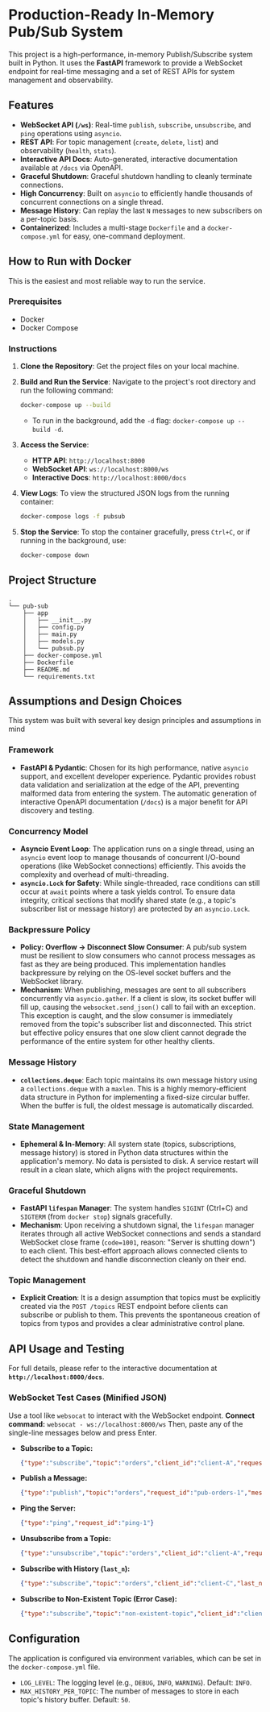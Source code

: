 # Production-Ready In-Memory Pub/Sub System

This project is a high-performance, in-memory Publish/Subscribe system built in Python. It uses the **FastAPI** framework to provide a WebSocket endpoint for real-time messaging and a set of REST APIs for system management and observability.

## Features

* **WebSocket API (`/ws`)**: Real-time `publish`, `subscribe`, `unsubscribe`, and `ping` operations using `asyncio`.
* **REST API**: For topic management (`create`, `delete`, `list`) and observability (`health`, `stats`).
* **Interactive API Docs**: Auto-generated, interactive documentation available at `/docs` via OpenAPI.
* **Graceful Shutdown**: Graceful shutdown handling to cleanly terminate connections.
* **High Concurrency**: Built on `asyncio` to efficiently handle thousands of concurrent connections on a single thread.
* **Message History**: Can replay the last `N` messages to new subscribers on a per-topic basis.
* **Containerized**: Includes a multi-stage `Dockerfile` and a `docker-compose.yml` for easy, one-command deployment.

## How to Run with Docker

This is the easiest and most reliable way to run the service.

### Prerequisites

* Docker
* Docker Compose

### Instructions

1.  **Clone the Repository**:
    Get the project files on your local machine.

2.  **Build and Run the Service**:
    Navigate to the project's root directory and run the following command:
    ```bash
    docker-compose up --build
    ```
    * To run in the background, add the `-d` flag: `docker-compose up --build -d`.

3.  **Access the Service**:
    * **HTTP API**: `http://localhost:8000`
    * **WebSocket API**: `ws://localhost:8000/ws`
    * **Interactive Docs**: `http://localhost:8000/docs`

4.  **View Logs**:
    To view the structured JSON logs from the running container:
    ```bash
    docker-compose logs -f pubsub
    ```

5.  **Stop the Service**:
    To stop the container gracefully, press `Ctrl+C`, or if running in the background, use:
    ```bash
    docker-compose down
    ```
    
## Project Structure
```tree
.
└── pub-sub
    ├── app
    │   ├── __init__.py
    │   ├── config.py
    │   ├── main.py
    │   ├── models.py
    │   └── pubsub.py
    ├── docker-compose.yml
    ├── Dockerfile
    ├── README.md
    └── requirements.txt
```

## Assumptions and Design Choices

This system was built with several key design principles and assumptions in mind 

### Framework
* **FastAPI & Pydantic**: Chosen for its high performance, native `asyncio` support, and excellent developer experience. Pydantic provides robust data validation and serialization at the edge of the API, preventing malformed data from entering the system. The automatic generation of interactive OpenAPI documentation (`/docs`) is a major benefit for API discovery and testing.

### Concurrency Model
* **Asyncio Event Loop**: The application runs on a single thread, using an `asyncio` event loop to manage thousands of concurrent I/O-bound operations (like WebSocket connections) efficiently. This avoids the complexity and overhead of multi-threading.
* **`asyncio.Lock` for Safety**: While single-threaded, race conditions can still occur at `await` points where a task yields control. To ensure data integrity, critical sections that modify shared state (e.g., a topic's subscriber list or message history) are protected by an `asyncio.Lock`.

### Backpressure Policy
* **Policy: Overflow → Disconnect Slow Consumer**: A pub/sub system must be resilient to slow consumers who cannot process messages as fast as they are being produced. This implementation handles backpressure by relying on the OS-level socket buffers and the WebSocket library.
* **Mechanism**: When publishing, messages are sent to all subscribers concurrently via `asyncio.gather`. If a client is slow, its socket buffer will fill up, causing the `websocket.send_json()` call to fail with an exception. This exception is caught, and the slow consumer is immediately removed from the topic's subscriber list and disconnected. This strict but effective policy ensures that one slow client cannot degrade the performance of the entire system for other healthy clients.

### Message History
* **`collections.deque`**: Each topic maintains its own message history using a `collections.deque` with a `maxlen`. This is a highly memory-efficient data structure in Python for implementing a fixed-size circular buffer. When the buffer is full, the oldest message is automatically discarded.

### State Management
* **Ephemeral & In-Memory**: All system state (topics, subscriptions, message history) is stored in Python data structures within the application's memory. No data is persisted to disk. A service restart will result in a clean slate, which aligns with the project requirements.

### Graceful Shutdown
* **FastAPI `lifespan` Manager**: The system handles `SIGINT` (Ctrl+C) and `SIGTERM` (from `docker stop`) signals gracefully.
* **Mechanism**: Upon receiving a shutdown signal, the `lifespan` manager iterates through all active WebSocket connections and sends a standard WebSocket close frame (`code=1001`, reason: "Server is shutting down") to each client. This best-effort approach allows connected clients to detect the shutdown and handle disconnection cleanly on their end.

### Topic Management
* **Explicit Creation**: It is a design assumption that topics must be explicitly created via the `POST /topics` REST endpoint before clients can subscribe or publish to them. This prevents the spontaneous creation of topics from typos and provides a clear administrative control plane.

## API Usage and Testing

For full details, please refer to the interactive documentation at **`http://localhost:8000/docs`**.

### WebSocket Test Cases (Minified JSON)

Use a tool like `websocat` to interact with the WebSocket endpoint.
**Connect command:** `websocat - ws://localhost:8000/ws`
Then, paste any of the single-line messages below and press Enter.

* **Subscribe to a Topic:**
    ```json
    {"type":"subscribe","topic":"orders","client_id":"client-A","request_id":"sub-orders-1"}
    ```
* **Publish a Message:**
    ```json
    {"type":"publish","topic":"orders","request_id":"pub-orders-1","message":{"id":"a7a578a4-a4c3-4318-a6e5-55a2854955b3","payload":{"item":"Wireless Mouse","price":49.99}}}
    ```
* **Ping the Server:**
    ```json
    {"type":"ping","request_id":"ping-1"}
    ```
* **Unsubscribe from a Topic:**
    ```json
    {"type":"unsubscribe","topic":"orders","client_id":"client-A","request_id":"unsub-orders-1"}
    ```
* **Subscribe with History (`last_n`):**
    ```json
    {"type":"subscribe","topic":"orders","client_id":"client-C","last_n":10,"request_id":"sub-history-1"}
    ```
* **Subscribe to Non-Existent Topic (Error Case):**
    ```json
    {"type":"subscribe","topic":"non-existent-topic","client_id":"client-D","request_id":"err-sub-1"}
    ```

## Configuration

The application is configured via environment variables, which can be set in the `docker-compose.yml` file.

* `LOG_LEVEL`: The logging level (e.g., `DEBUG`, `INFO`, `WARNING`). Default: `INFO`.
* `MAX_HISTORY_PER_TOPIC`: The number of messages to store in each topic's history buffer. Default: `50`.
